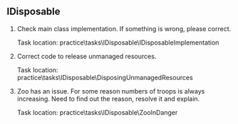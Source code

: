 ## IDisposable
1. Check main class implementation. If something is wrong, please correct. 
   
   Task location: practice\tasks\IDisposable\IDisposableImplementation
2. Correct code to release unmanaged resources. 

   Task location: practice\tasks\IDisposable\DisposingUnmanagedResources
3. Zoo has an issue. For some reason numbers of troops is always increasing. Need to find out the reason, resolve it and explain. 

   Task location: practice\tasks\IDisposable\ZooInDanger